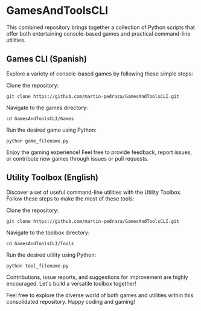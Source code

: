 # GamesAndToolsCLI

This combined repository brings together a collection of Python scripts that offer both entertaining console-based games and practical command-line utilities.

## Games CLI (Spanish)
Explore a variety of console-based games by following these simple steps:

Clone the repository:

```
git clone https://github.com/martin-pedraza/GamesAndToolsCLI.git
```

Navigate to the games directory:

```
cd GamesAndToolsCLI/Games
```

Run the desired game using Python:

```
python game_filename.py
```

Enjoy the gaming experience! Feel free to provide feedback, report issues, or contribute new games through issues or pull requests.

## Utility Toolbox (English)
Discover a set of useful command-line utilities with the Utility Toolbox. Follow these steps to make the most of these tools:

Clone the repository:

```
git clone https://github.com/martin-pedraza/GamesAndToolsCLI.git
```

Navigate to the toolbox directory:

```
cd GamesAndToolsCLI/Tools
```

Run the desired utility using Python:

```
python tool_filename.py
```

Contributions, issue reports, and suggestions for improvement are highly encouraged. Let's build a versatile toolbox together!

Feel free to explore the diverse world of both games and utilities within this consolidated repository. Happy coding and gaming!
